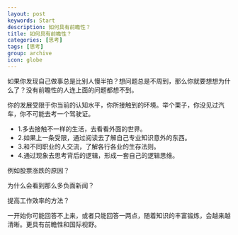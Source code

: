 ```yaml
---
layout: post
keywords: Start
description: 如何具有前瞻性？
title: 如何具有前瞻性？
categories: [思考]
tags: [思考]
group: archive
icon: globe
---
```


如果你发现自己做事总是比别人慢半拍？想问题总是不周到，那么你就要想想为什么了？没有前瞻性的人连上面的问题都想不到。

你的发展受限于你当前的认知水平，你所接触到的环境。举个栗子，你没见过汽车，你不可能去考一个驾驶证。
* 1.多去接触不一样的生活，去看看外面的世界。
* 2.如果上一条受限，通过阅读去了解自己专业知识意外的东西。
* 3.和不同职业的人交流，了解各行各业的生存法则。
* 4.通过现象去思考背后的逻辑，形成一套自己的逻辑思维。

例如股票涨跌的原因？

为什么会看到那么多负面新闻？

提高工作效率的方法？

一开始你可能回答不上来，或者只能回答一两点，随着知识的丰富锻炼，会越来越清晰。更具有前瞻性和国际视野。